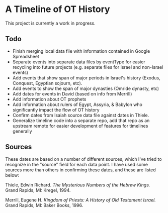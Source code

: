 A Timeline of OT History
========================

This project is currently a work in progress.

## Todo

* Finish merging local data file with information contained in Google Spreadsheet
* Separate events into separate data files by eventType for easier recycling into future projects (e.g. separate files for Israel and non-Israel events)
* Add events that show span of major periods in Israel's history (Exodus, Conquest, Egyptian sojourn, etc).
* Add events to show the span of major dynasties (Omride dynasty, etc)
* Add dates for events in David (based on info from Merrill)
* Add information about OT prophets
* Add information about rulers of Egypt, Assyria, & Babylon who significantly impact the flow of OT history
* Confirm dates from Isaiah source data file against dates in Thiele.
* Generalize timeline code into a separate repo, add that repo as an upstream remote for easier development of features for timelines generally

## Sources

These dates are based on a number of different sources, which I've tried to recognize in the "source" field for each data point. I have used some sources more than others in confirming these dates, and these are listed below:

Thiele, Edwin Richard. *The Mysterious Numbers of the Hebrew Kings.* Grand Rapids, MI: Kregel, 1994.

Merrill, Eugene H. *Kingdom of Priests: A History of Old Testament Israel.* Grand Rapids, MI: Baker Books, 1996.
